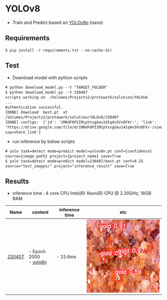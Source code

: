 # YOLOv8
- Train and Predict based on [YOLOv8n](https://github.com/ultralytics/ultralytics) (nano)


## Requirements
```shell
$ pip install -r requirements.txt --no-cache-dir
```

## Test
- Download model with python scripts
```shell
# python download_model.py --t "TARGET_FOLDER"
$ python download_model.py --t 230407
scripts working on  /Volumes/Projects2/protowork/solution/YOLOv8
...
Authentication successful.
[DONE] download  best.pt  at  /Volumes/Projects2/protowork/solution/YOLOv8/230407
[DONE] configs:  {'id': '1M0dF8PIIMipYssgGeu14Iq4v5VvDFXr-', 'link': 'https://drive.google.com/file/d/1M0dF8PIIMipYssgGeu14Iq4v5VvDFXr-/view?usp=share_link'}
```
- run inference by below scripts
```shell
# yolo task=detect mode=predict model=yolov8n.pt conf={confidence} source={image_path} project={project_name} save=True
$ yolo task=detect mode=predict model=230407/best.pt conf=0.25 source="test_images/" project="inference_result" save=True 
```

## Results
- inference time : 4 core CPU Intel(R) Xeon(R) CPU @ 2.30GHz, 16GB RAM

| Name             | content                        | inference time          | etc                     |
|------------------|--------------------------------|-------------------------|-------------------------|
| [230407](230407) | - Epoch 2000<br/> - [yolo8n](https://github.com/ultralytics/ultralytics/blob/main/ultralytics/models/v8/yolov8.yaml) | - 15.6ms | ![img](230407/results/yolov8_2000epochs_2_jpg.rf.f5061bd2fb923bd35e11b90a2ed404f7.jpg)|

